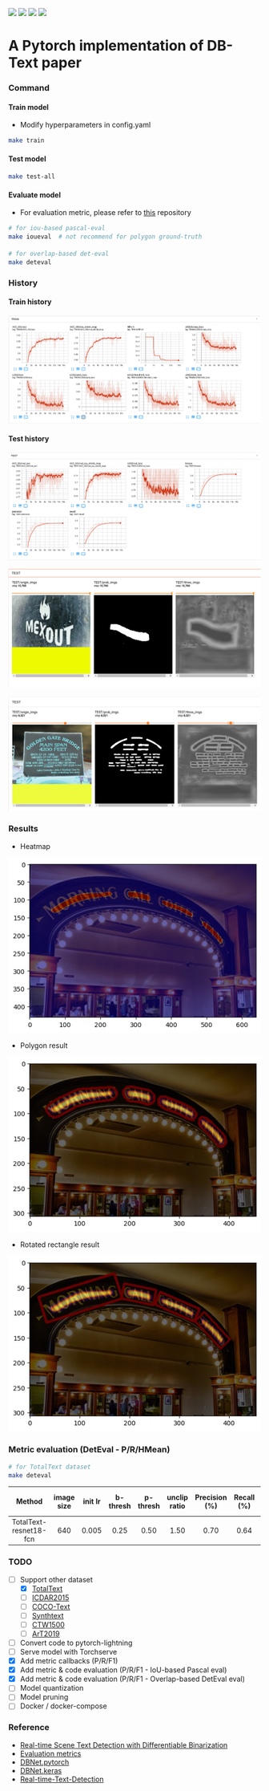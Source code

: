 [![](https://forthebadge.com/images/badges/built-by-developers.svg)](https://forthebadge.com)
[![](http://ForTheBadge.com/images/badges/made-with-python.svg)](https://www.python.org/)
[![](http://ForTheBadge.com/images/badges/built-with-love.svg)](https://github.com/huyhoang17/DB_text_minimal)
[![](https://forthebadge.com/images/badges/makes-people-smile.svg)](https://forthebadge.com)

# A Pytorch implementation of DB-Text paper

### Command

#### Train model

- Modify hyperparameters in config.yaml

```bash
make train
```

#### Test model

```bash
make test-all
```

#### Evaluate model

- For evaluation metric, please refer to [this](https://github.com/Megvii-CSG/MegReader/blob/master/concern/icdar2015_eval) repository

```bash
# for iou-based pascal-eval
make ioueval  # not recommend for polygon ground-truth

# for overlap-based det-eval
make deteval
```

### History

#### Train history

![](./assets/train_history.png)

#### Test history

![](./assets/test_history.png)

![](./assets/test_img_history_01.png)

![](./assets/test_img_history_02.png)

### Results

- Heatmap

![](./assets/heatmap_result_foo.jpg)

- Polygon result

![](./assets/poly_result_foo.jpg)

- Rotated rectangle result

![](./assets/rect_result_foo.jpg)

### Metric evaluation (DetEval - P/R/HMean)

```bash
# for TotalText dataset
make deteval
```

| Method                   | image size | init lr | b-thresh | p-thresh | unclip ratio | Precision (%) | Recall (%) | F-measure (%) |
|:--------------------------:|:-------:|:--------:|:--------:|:--------:|:--------:|:--------:|:------------:|:---------------:|
| TotalText-resnet18-fcn | 640 | 0.005 | 0.25 | 0.50 | 1.50 | 0.70 | 0.64 | 0.67 |


### TODO

- [ ] Support other dataset
	- [x] [TotalText](https://github.com/cs-chan/Total-Text-Dataset)
	- [ ] [ICDAR2015](https://rrc.cvc.uab.es/?ch=4)
	- [ ] [COCO-Text](https://rrc.cvc.uab.es/?ch=5)
	- [ ] [Synthtext](https://www.robots.ox.ac.uk/~vgg/data/scenetext/)
	- [ ] [CTW1500](https://github.com/Yuliang-Liu/Curve-Text-Detector)
	- [ ] [ArT2019](https://rrc.cvc.uab.es/?ch=14)
- [ ] Convert code to pytorch-lightning
- [ ] Serve model with Torchserve
- [x] Add metric callbacks (P/R/F1)
- [x] Add metric & code evaluation (P/R/F1 - IoU-based Pascal eval)
- [x] Add metric & code evaluation (P/R/F1 - Overlap-based DetEval eval)
- [ ] Model quantization
- [ ] Model pruning
- [ ] Docker / docker-compose

### Reference

- [Real-time Scene Text Detection with Differentiable Binarization](https://arxiv.org/abs/1911.08947)
- [Evaluation metrics](https://github.com/Megvii-CSG/MegReader/blob/master/concern/icdar2015_eval)
- [DBNet.pytorch](https://github.com/WenmuZhou/DBNet.pytorch)
- [DBNet.keras](https://github.com/xuannianz/DifferentiableBinarization/)
- [Real-time-Text-Detection](https://github.com/SURFZJY/Real-time-Text-Detection)